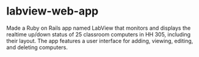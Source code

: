 # labview-web-app

Made a Ruby on Rails app named LabView that monitors and displays the realtime up/down status of 25 classroom computers in HH 305, including their layout. The app features a user interface for adding, viewing, editing, and deleting computers.
